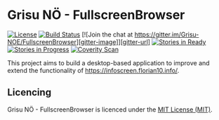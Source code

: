 Grisu NÖ - FullscreenBrowser
============
[![License][license-image]][license-url] [![Build Status][vsonline-image]][vsonline-url] [![Join the chat at https://gitter.im/Grisu-NOE/FullscreenBrowser][gitter-image]][gitter-url] [![Stories in Ready][waffle-ready-image]][waffle-url] [![Stories in Progress][waffle-inProgress-image]][waffle-url] [![Coverity Scan][coverity-image]][coverity-url]

This project aims to build a desktop-based application to improve and extend the functionality of https://infoscreen.florian10.info/.

Licencing
---------

Grisu NÖ - FullscreenBrowser is licenced under the [MIT License (MIT)](LICENSE).

[license-image]: https://img.shields.io/github/license/grisu-noe/FullscreenBrowser.svg?style=flat-square
[license-url]: LICENSE


[vsonline-image]: https://img.shields.io/vso/build/grisu-noe/91b44015-3819-4981-9e5f-67b8f5f0b585/4.svg?style=flat-square
[vsonline-url]: https://grisu-noe.visualstudio.com/DefaultCollection/FullscreenBrowser

[gitter-image]: https://img.shields.io/gitter/room/nwjs/nw.js.svg?style=flat-square
[gitter-url]: https://gitter.im/Grisu-NOE/FullscreenBrowser?utm_source=badge&utm_medium=badge&utm_campaign=pr-badge&utm_content=badge

[waffle-ready-image]: https://img.shields.io/waffle/label/Grisu-NOE/FullscreenBrowser/ready.svg?style=flat-square&label=Ready
[waffle-inProgress-image]: https://img.shields.io/waffle/label/Grisu-NOE/FullscreenBrowser/In%20Progress.svg?style=flat-square
[waffle-url]: http://waffle.io/Grisu-NOE/FullscreenBrowser

[coverity-image]: https://img.shields.io/coverity/scan/10985.svg?style=flat-square
[coverity-url]: https://scan.coverity.com/projects/grisu-noe-fullscreenbrowser
